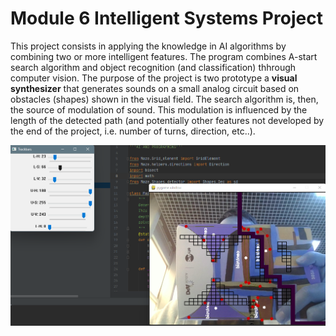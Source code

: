 # Module 6 Intelligent Systems Project

This project consists in applying the knowledge in AI algorithms by combining two or more intelligent features. 
The program combines A-start search algorithm and object recognition (and classification) thhrough computer vision.
The purpose of the project is two prototype a **visual synthesizer** that generates sounds on a small
analog circuit based on obstacles (shapes) shown in the visual field. The search algorithm is, then, the source of 
modulation of sound. This modulation is influenced by the length of the detected path (and potentially other features 
not developed by the end of the project, i.e. number of turns, direction, etc..).

![ScreenShot](screen_1.png)

